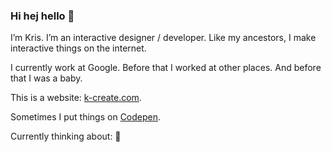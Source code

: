### Hi hej hello 👋

I’m Kris. I’m an interactive designer / developer. Like my ancestors, I make interactive things on the internet.

I currently work at Google. Before that I worked at other places. And before that I was a baby.

This is a website: [k-create.com](k-create.com).

Sometimes I put things on [Codepen](https://codepen.io/kristofferh/).

Currently thinking about: 🥪
